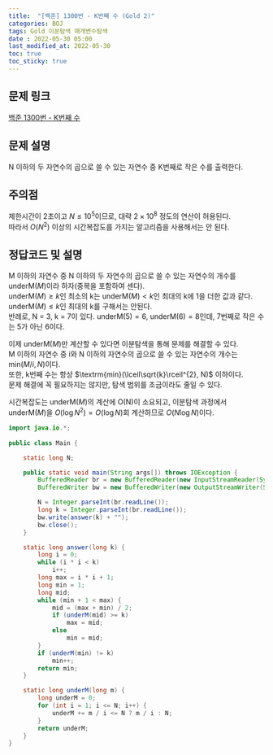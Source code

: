 ```yaml
---
title:  "[백준] 1300번 - K번째 수 (Gold 2)"
categories: BOJ
tags: Gold 이분탐색 매개변수탐색
date : 2022-05-30 05:00
last_modified_at: 2022-05-30
toc: true
toc_sticky: true
---
```


## 문제 링크

[백준 1300번 - K번째 수](https://www.acmicpc.net/problem/1300)

## 문제 설명

N 이하의 두 자연수의 곱으로 쓸 수 있는 자연수 중 K번째로 작은 수를 출력한다.

## 주의점

제한시간이 2초이고 $N \leq 10^5$이므로, 대략 $2 \times 10^8$ 정도의 연산이 허용된다.  
따라서 $O(N^2)$ 이상의 시간복잡도를 가지는 알고리즘을 사용해서는 안 된다.

## 정답코드 및 설명

M 이하의 자연수 중 N 이하의 두 자연수의 곱으로 쓸 수 있는 자연수의 개수를 $\textrm{underM}(M)$이라 하자(중복을 포함하여 센다).  
$\textrm{underM}(M) \geq k$인 최소의 k는 $\textrm{underM}(M) < k$인 최대의 k에 1을 더한 값과 같다.  
$\textrm{underM}(M) \leq k$인 최대의 k를 구해서는 안된다.  
반례로, N = 3, k = 7이 있다. $\textrm{underM}(5) = 6$, $\textrm{underM}(6) = 8$인데, 7번째로 작은 수는 5가 아닌 6이다.

이제 $\textrm{underM}(M)$만 계산할 수 있다면 이분탐색을 통해 문제를 해결할 수 있다.  
M 이하의 자연수 중 i와 N 이하의 자연수의 곱으로 쓸 수 있는 자연수의 개수는 $\textrm{min}(M/i, N)$이다.  
또한, k번째 수는 항상 $\textrm{min}(\lceil\sqrt{k}\rceil^{2}, N)$ 이하이다.  
문제 해결에 꼭 필요하지는 않지만, 탐색 범위를 조금이라도 줄일 수 있다.

시간복잡도는 $\textrm{underM}(M)$의 계산에 O(N)이 소요되고, 이분탐색 과정에서 $\textrm{underM}(M)$을 $O(\log N^{2}) = O(\log N)$회 계산하므로 $O(N\log N)$이다.

```java
import java.io.*;
    
public class Main {

    static long N;

    public static void main(String args[]) throws IOException {
        BufferedReader br = new BufferedReader(new InputStreamReader(System.in));
        BufferedWriter bw = new BufferedWriter(new OutputStreamWriter(System.out));

        N = Integer.parseInt(br.readLine());
        long k = Integer.parseInt(br.readLine());
        bw.write(answer(k) + "");
        bw.close();
    }

    static long answer(long k) {
        long i = 0;
        while (i * i < k)
            i++;
        long max = i * i + 1;
        long min = 1;
        long mid;
        while (min + 1 < max) {
            mid = (max + min) / 2;
            if (underM(mid) >= k)
                max = mid;
            else
                min = mid;
        }
        if (underM(min) != k)
            min++;
        return min;
    }

    static long underM(long m) {
        long underM = 0;
        for (int i = 1; i <= N; i++) {
            underM += m / i <= N ? m / i : N;
        }
        return underM;
    }
}
```
